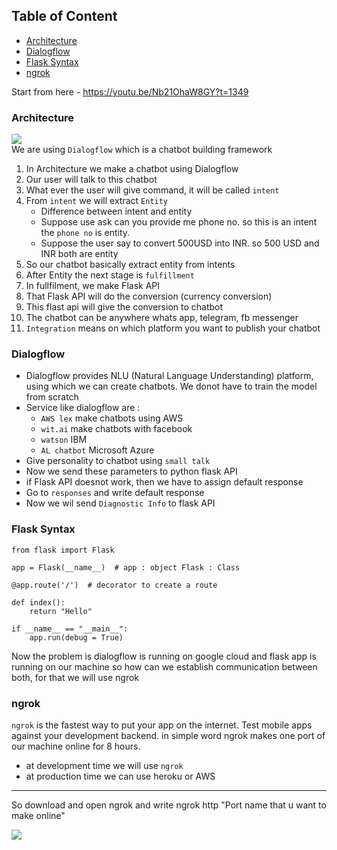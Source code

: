## Table of Content
- [Architecture](#architecture)
- [Dialogflow](#dialogflow)
- [Flask Syntax](#flasksyntax)
- [ngrok](#ngrok)

Start from here - https://youtu.be/Nb21OhaW8GY?t=1349

### Architecture
![](https://i.imgur.com/vWbMl5j.png) <br>
We are using `Dialogflow` which is a chatbot building framework
1. In Architecture we make a chatbot using Dialogflow
2. Our user will talk to this chatbot
3. What ever the user will give command, it will be called `intent`
4. From `intent` we will extract `Entity`
    - Difference between intent and entity
    - Suppose use ask can you provide me phone no. so this is an intent the `phone no` is entity.
    - Suppose the user say to convert 500USD into INR. so 500 USD and INR both are entity
6. So our chatbot basically extract entity from intents
7. After Entity the next stage is `fulfillment`
8. In fullfilment, we make Flask API
9. That Flask API will do the conversion (currency conversion)
10. This flast api will give the conversion to chatbot 
11. The chatbot can be anywhere whats app, telegram, fb messenger
12. `Integration` means on which platform you want to publish your chatbot


### Dialogflow
- Dialogflow provides NLU (Natural Language Understanding) platform, using which we can create chatbots. We donot have to train the model from scratch
- Service like dialogflow are : 
     - `AWS lex` make chatbots using AWS
     - `wit.ai` make chatbots with facebook 
     - `watson` IBM
     - `AL chatbot` Microsoft Azure
- Give personality to chatbot using `small talk`
- Now we send these parameters to python flask API
- if Flask API doesnot work, then we have to assign default response 
- Go to `responses` and write default response
- Now we wil send `Diagnostic Info` to flask API 

### Flask Syntax
```
from flask import Flask

app = Flask(__name__)  # app : object Flask : Class

@app.route('/')  # decorator to create a route

def index():
    return "Hello"

if __name__ == "__main__":
    app.run(debug = True)
```
Now the problem is dialogflow is running on google cloud and flask app is running on our machine so how can we establish communication between both, for that we will use ngrok

### ngrok
`ngrok` is the fastest way to put your app on the internet. Test mobile apps against your development backend. in simple word ngrok makes one port of our machine online for 8 hours.
- at development time we will use `ngrok`
- at production time we can use heroku or AWS
-----------------------------------------------------------
So download and open ngrok and write ngrok http "Port name that u want to make online"

![](https://i.imgur.com/f5oXoXv.png)






